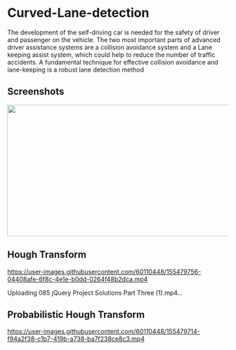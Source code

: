 # Curved-Lane-detection
The development of the self-driving car is needed for the safety of driver and passenger on the vehicle. The two most important parts of advanced driver assistance systems are a collision avoidance system and a Lane keeping assist system, which could help to reduce the number of traffic accidents. A fundamental technique for effective collision avoidance and lane-keeping is a robust lane detection method
<h2>Screenshots</h2>
 <img src="https://user-images.githubusercontent.com/60110448/155479784-f483f28f-2850-4408-94da-9d8c102f0e08.jpg" width="600" height="300">

<h2>Hough Transform</h2>


https://user-images.githubusercontent.com/60110448/155479756-04408afe-6f8c-4e1e-b0dd-0264f48b2dca.mp4

Uploading 085 jQuery Project Solutions Part Three (1).mp4…






<h2>Probabilistic Hough Transform</h2>

https://user-images.githubusercontent.com/60110448/155479714-f94a2f38-c1b7-419b-a738-ba7f238ce8c3.mp4

